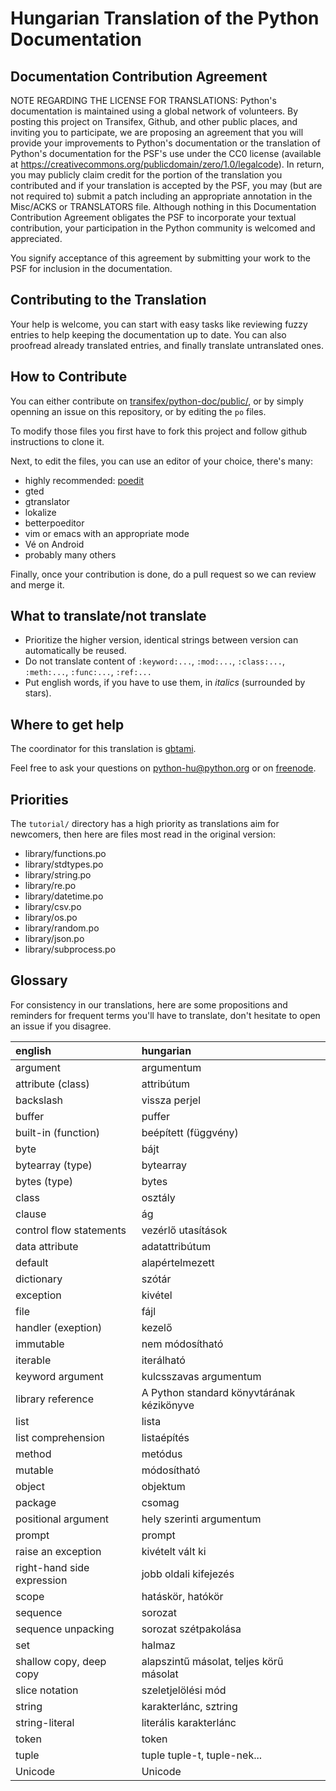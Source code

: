 Hungarian Translation of the Python Documentation
=================================================

Documentation Contribution Agreement
------------------------------------

NOTE REGARDING THE LICENSE FOR TRANSLATIONS: Python's documentation is
maintained using a global network of volunteers. By posting this
project on Transifex, Github, and other public places, and inviting
you to participate, we are proposing an agreement that you will
provide your improvements to Python's documentation or the translation
of Python's documentation for the PSF's use under the CC0 license
(available at https://creativecommons.org/publicdomain/zero/1.0/legalcode). In
return, you may publicly claim credit for the portion of the
translation you contributed and if your translation is accepted by the
PSF, you may (but are not required to) submit a patch including an
appropriate annotation in the Misc/ACKS or TRANSLATORS file. Although
nothing in this Documentation Contribution Agreement obligates the PSF
to incorporate your textual contribution, your participation in the
Python community is welcomed and appreciated.

You signify acceptance of this agreement by submitting your work to
the PSF for inclusion in the documentation.

Contributing to the Translation
-------------------------------

Your help is welcome, you can start with easy tasks like reviewing
fuzzy entries to help keeping the documentation up to date.  You can
also proofread already translated entries, and finally translate
untranslated ones.

How to Contribute
-----------------

You can either contribute on [transifex/python-doc/public/](https://www.transifex.com/python-doc/public/),
or by simply openning an
issue on this repository, or by editing the ``po`` files.

To modify those files you first have to fork this project and follow
github instructions to clone it.

Next, to edit the files, you can use an editor of your choice, there's many:

- highly recommended: [poedit](http://www.poedit.net/)
- gted
- gtranslator
- lokalize
- betterpoeditor
- vim or emacs with an appropriate mode
- Vé on Android
- probably many others

Finally, once your contribution is done, do a pull request so we
can review and merge it.

What to translate/not translate
-------------------------------

- Prioritize the higher version, identical strings between version can
  automatically be reused.
- Do not translate content of `:keyword:...`, `:mod:...`, `:class:...`, `:meth:...`, `:func:...`, `:ref:...`
- Put english words, if you have to use them, in *italics* (surrounded
  by stars).

Where to get help
-----------------

The coordinator for this translation is [gbtami](https://github.com/gbtami).

Feel free to ask your questions on [python-hu@python.org](https://mail.python.org/mailman/listinfo/python-hu)
or on [freenode](http://webchat.freenode.net/?channels=python-doc&uio=d4).

Priorities
----------

The `tutorial/` directory has a high priority as translations aim
for newcomers, then here are files most read in the original version:

- library/functions.po
- library/stdtypes.po
- library/string.po
- library/re.po
- library/datetime.po
- library/csv.po
- library/os.po
- library/random.po
- library/json.po
- library/subprocess.po

Glossary
--------

For consistency in our translations, here are some propositions and
reminders for frequent terms you'll have to translate, don't hesitate
to open an issue if you disagree.

|english                     |hungarian                   |
|:---------------------------|:---------------------------|
|argument                    |argumentum                  |
|attribute (class)           |attribútum                  |
|backslash                   |vissza perjel               |
|buffer                      |puffer                      |
|built-in (function)         |beépített (függvény)        |
|byte                        |bájt                        |
|bytearray (type)            |bytearray                   |
|bytes (type)                |bytes                       |
|class                       |osztály                     |
|clause                      |ág                          |
|control flow statements     |vezérlő utasítások          |
|data attribute              |adatattribútum              |
|default                     |alapértelmezett             |
|dictionary                  |szótár                      |
|exception                   |kivétel                     |
|file                        |fájl                        |
|handler (exeption)          |kezelő                      |
|immutable                   |nem módosítható             |
|iterable                    |iterálható                  |
|keyword argument            |kulcsszavas argumentum      |
|library reference           |A Python standard könyvtárának kézikönyve|
|list                        |lista                       |
|list comprehension          |listaépítés                 |
|method                      |metódus                     |
|mutable                     |módosítható                 |
|object                      |objektum                    |
|package                     |csomag                      |
|positional argument         |hely szerinti argumentum    |
|prompt                      |prompt                      |
|raise an exception          |kivételt vált ki            |
|right-hand side expression  |jobb oldali kifejezés       |
|scope                       |hatáskör, hatókör           |
|sequence                    |sorozat                     |
|sequence unpacking          |sorozat szétpakolása        |
|set                         |halmaz                      |
|shallow copy, deep copy     |alapszintű másolat, teljes körű másolat|
|slice notation              |szeletjelölési mód          |
|string                      |karakterlánc, sztring       |
|string-literal              |literális karakterlánc      |
|token                       |token                       |
|tuple                       |tuple  tuple-t, tuple-nek...|
|Unicode                     |Unicode                     |
